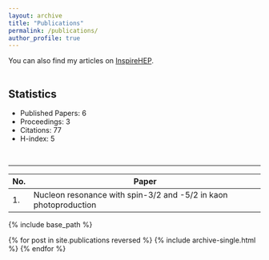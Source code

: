 ```yaml
---
layout: archive
title: "Publications"
permalink: /publications/
author_profile: true
---
```


You can also find my articles on <a href="https://inspirehep.net/authors/1410710">InspireHEP</a>.

<p style="margin-bottom:1.2cm;"></p>

## Statistics
* Published Papers: 6
* Proceedings: 3
* Citations: 77
* H-index: 5

<p style="margin-bottom:1.2cm;"></p>

<hr>

| No.| Paper                                                                  |
| -- | ---------------------------------------------------------------------- |
| 1. | Nucleon resonance with spin-3/2 and -5/2 in kaon photoproduction       |

{% include base_path %}

{% for post in site.publications reversed %}
  {% include archive-single.html %}
{% endfor %}
